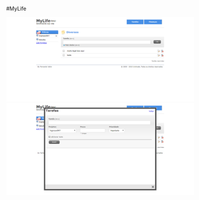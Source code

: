 #MyLife

![mylife](https://raw.githubusercontent.com/fvaller/mylife/master/screenshot-index.png)
![mylife](https://raw.githubusercontent.com/fvaller/mylife/master/screenshot-add.png)